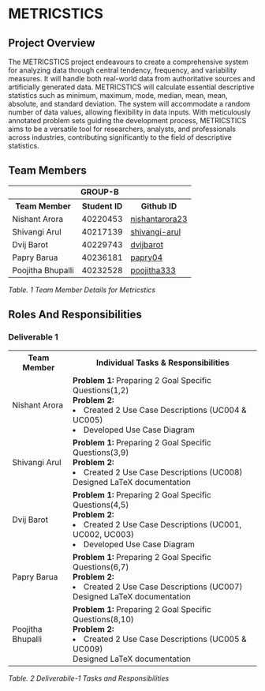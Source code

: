 # METRICSTICS
## Project Overview
The METRICSTICS project endeavours to create a comprehensive system for analyzing data through central tendency, frequency, and variability measures. It will handle both real-world data from authoritative sources and artificially generated data. METRICSTICS will calculate essential descriptive statistics such as minimum, maximum, mode, median, mean, mean, absolute, and standard deviation. The system will accommodate a random number of data values, allowing flexibility in data inputs. With meticulously annotated problem sets guiding the development process, METRICSTICS aims to be a versatile tool for researchers, analysts, and professionals across industries, contributing significantly to the field of descriptive statistics.

## Team Members
<table>
  <tr>
    <td colspan="3" align="center"><b>GROUP-B</b></td>
  </tr>
  <tr>
    <th>Team Member</th>
    <th>Student ID</th>
    <th>Github ID</th>
  </tr>
  <tr>
    <td>Nishant Arora</td>
    <td>40220453</td>
    <td><a href="https://github.com/nishantarora23/">nishantarora23</a></td>
  </tr>
  <tr>
    <td>Shivangi Arul</td>
    <td>40217139</td>
    <td><a href="https://github.com/shivangi-arul/">shivangi-arul</a></td>
  </tr>
  <tr>
    <td>Dvij Barot</td>
    <td>40229743</td>
    <td><a href="https://github.com/dvijbarot/">dvijbarot</a></td>
  </tr>
  <tr>
    <td>Papry Barua</td>
    <td>40236181</td>
    <td><a href="https://github.com/papry04/">papry04</a></td>
  </tr>
  <tr>
    <td>Poojitha Bhupalli</td>
    <td>40232528</td>
    <td><a href="https://github.com/poojitha333/">poojitha333</a></td>
  </tr>
</table>
<p><i> Table. 1 Team Member Details for Metricstics </i></p>

## Roles And Responsibilities
### Deliverable 1
<table>
  <tr>
    <th>Team Member</th>
    <th>Individual Tasks & Responsibilities</th>
  </tr>
  <tr>
    <td>Nishant Arora</td>
    <td><b>Problem 1:</b> Preparing 2 Goal Specific Questions(1,2)<br><b>Problem 2:</b><li> Created 2 Use Case Descriptions (UC004 & UC005)</li><li>Developed Use Case Diagram</li></td>
  </tr>
  <tr>
    <td>Shivangi Arul</td>
    <td><b>Problem 1:</b> Preparing 2 Goal Specific Questions(3,9)<br><b>Problem 2:</b><li> Created 2 Use Case Descriptions (UC008)</li>Designed LaTeX documentation</td>
  </tr>
  <tr>
    <td>Dvij Barot</td>
    <td><b>Problem 1:</b> Preparing 2 Goal Specific Questions(4,5)<br><b>Problem 2:</b><li> Created 2 Use Case Descriptions (UC001, UC002, UC003)</li><li>Developed Use Case Diagram</li></td>
  </tr>
  <tr>
    <td>Papry Barua</td>
    <td><b>Problem 1:</b> Preparing 2 Goal Specific Questions(6,7)<br><b>Problem 2:</b><li> Created 2 Use Case Descriptions (UC007)</li>Designed LaTeX documentation</td>
  </tr>
  <tr>
    <td>Poojitha Bhupalli</td>
    <td><b>Problem 1:</b> Preparing 2 Goal Specific Questions(8,10)<br><b>Problem 2:</b><li> Created 2 Use Case Descriptions (UC005 & UC009)</li>Designed LaTeX documentation</td>
  </tr>
</table>
<p><i> Table. 2 Deliverabile-1 Tasks and Responsibilities </i></p>
